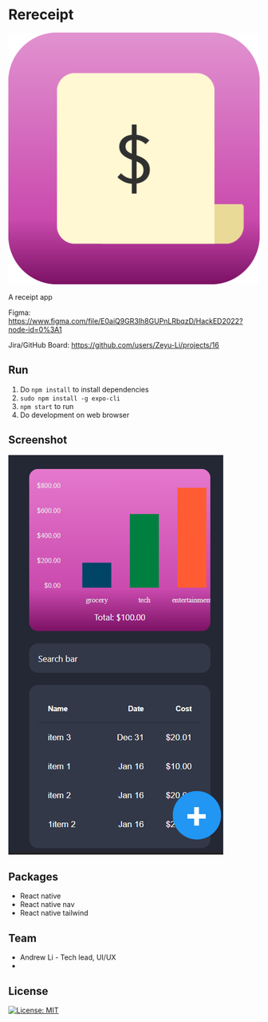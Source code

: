 # Rereceipt

![icon](icon.png)

A receipt app

Figma: https://www.figma.com/file/E0aiQ9GR3Ih8GUPnLRbqzD/HackED2022?node-id=0%3A1

Jira/GitHub Board: https://github.com/users/Zeyu-Li/projects/16

## Run

1. Do `npm install` to install dependencies
2. `sudo npm install -g expo-cli`
3. `npm start` to run
4. Do development on web browser



## Screenshot

![screenshot](screenshot.png)



## Packages

* React native
* React native nav
* React native tailwind



## Team

* Andrew Li - Tech lead, UI/UX
* 



## License

[![License: MIT](https://img.shields.io/badge/License-MIT-blue.svg)](https://opensource.org/licenses/MIT) 

